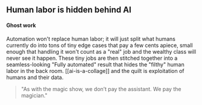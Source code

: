 ## Human labor is hidden behind AI

#### Ghost work

Automation won't replace human labor; it will just split what humans currently do into tons of tiny edge cases that pay a few cents apiece, small enough that handling it won't count as a "real" job and the wealthy class will never see it happen. These tiny jobs are then stitched together into a seamless-looking "Fully automated" result that hides the "filthy" human labor in the back room. [[ai-is-a-collage]] and the quilt is exploitation of humans and their data.

>"As with the magic show, we don’t pay the assistant. We pay the magician."